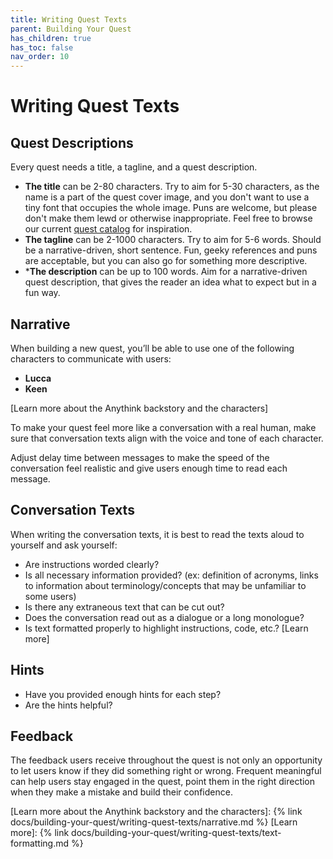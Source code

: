 ```yaml
---
title: Writing Quest Texts 
parent: Building Your Quest
has_children: true
has_toc: false
nav_order: 10
---
```


# Writing Quest Texts

## Quest Descriptions

Every quest needs a title, a tagline, and a quest description.

- **The title** can be 2-80 characters. Try to aim for 5-30 characters, as the name is a part of the quest cover image, and you don't want to use a tiny font that occupies the whole image. Puns are welcome, but please don't make them lewd or otherwise inappropriate. Feel free to browse our current [quest catalog](https://www.trywilco.com/catalog) for inspiration.
- **The tagline** can be 2-1000 characters. Try to aim for 5-6 words. Should be a narrative-driven, short sentence. Fun, geeky references and puns are acceptable, but you can also go for something more descriptive.
- ***The description** can be up to 100 words. Aim for a narrative-driven quest description, that gives the reader an idea what to expect but in a fun way. 

## Narrative

When building a new quest, you’ll be able to use one of the following characters to communicate with users: 
- **Lucca**
- **Keen**

[Learn more about the Anythink backstory and the characters]

To make your quest feel more like a conversation with a real human, make sure that conversation texts align with the voice and tone of each character. 

Adjust delay time between messages to make the speed of the conversation feel realistic and give users enough time to read each message. 

## Conversation Texts

When writing the conversation texts, it is best to read the texts aloud to yourself and ask yourself: 

- Are instructions worded clearly?
- Is all necessary information provided? (ex: definition of acronyms, links to information about terminology/concepts that may be unfamiliar to some users)
- Is there any extraneous text that can be cut out?
- Does the conversation read out as a dialogue or a long monologue?
- Is text formatted properly to highlight instructions, code, etc.? [Learn more]

## Hints
- Have you provided enough hints for each step? 
- Are the hints helpful? 

## Feedback 

The feedback users receive throughout the quest is not only an opportunity to let users know if they did something right or wrong. Frequent meaningful can help users stay engaged in the quest, point them in the right direction when they make a mistake and build their confidence.

[Learn more about the Anythink backstory and the characters]: {% link docs/building-your-quest/writing-quest-texts/narrative.md %}
[Learn more]: {% link docs/building-your-quest/writing-quest-texts/text-formatting.md %}
